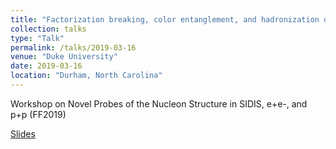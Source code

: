 ```yaml
---
title: "Factorization breaking, color entanglement, and hadronization of jets"
collection: talks
type: "Talk"
permalink: /talks/2019-03-16
venue: "Duke University"
date: 2019-03-16
location: "Durham, North Carolina"
---
```


Workshop on Novel Probes of the Nucleon Structure in SIDIS, e+e-, and p+p (FF2019)

[Slides](https://jdosbo.github.io/files/FF2019_colorentanglement.pdf) 